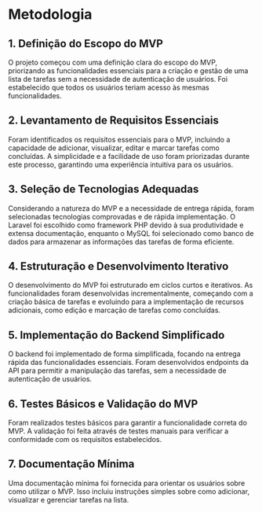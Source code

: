 # Metodologia
## 1. Definição do Escopo do MVP
O projeto começou com uma definição clara do escopo do MVP, priorizando as funcionalidades essenciais para a criação e gestão de uma lista de tarefas sem a necessidade de autenticação de usuários. Foi estabelecido que todos os usuários teriam acesso às mesmas funcionalidades.

## 2. Levantamento de Requisitos Essenciais
   Foram identificados os requisitos essenciais para o MVP, incluindo a capacidade de adicionar, visualizar, editar e marcar tarefas como concluídas. A simplicidade e a facilidade de uso foram priorizadas durante este processo, garantindo uma experiência intuitiva para os usuários.

## 3. Seleção de Tecnologias Adequadas
   Considerando a natureza do MVP e a necessidade de entrega rápida, foram selecionadas tecnologias comprovadas e de rápida implementação. O Laravel foi escolhido como framework PHP devido à sua produtividade e extensa documentação, enquanto o MySQL foi selecionado como banco de dados para armazenar as informações das tarefas de forma eficiente.

## 4. Estruturação e Desenvolvimento Iterativo
   O desenvolvimento do MVP foi estruturado em ciclos curtos e iterativos. As funcionalidades foram desenvolvidas incrementalmente, começando com a criação básica de tarefas e evoluindo para a implementação de recursos adicionais, como edição e marcação de tarefas como concluídas.

## 5. Implementação do Backend Simplificado
   O backend foi implementado de forma simplificada, focando na entrega rápida das funcionalidades essenciais. Foram desenvolvidos endpoints da API para permitir a manipulação das tarefas, sem a necessidade de autenticação de usuários.

## 6. Testes Básicos e Validação do MVP
   Foram realizados testes básicos para garantir a funcionalidade correta do MVP. A validação foi feita através de testes manuais para verificar a conformidade com os requisitos estabelecidos.

## 7. Documentação Mínima
   Uma documentação mínima foi fornecida para orientar os usuários sobre como utilizar o MVP. Isso incluiu instruções simples sobre como adicionar, visualizar e gerenciar tarefas na lista.
